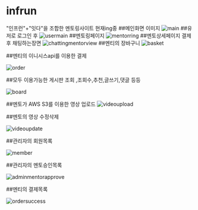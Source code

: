 # infrun
"인프런"+"잇다"을 조합한 멘토링사이트 현재ing중
##메인화면 이미지
![main](https://user-images.githubusercontent.com/79193811/180005895-2159f306-e45d-408f-9688-007984902cdf.PNG)
##유저로 로그인 후 
![usermain](https://user-images.githubusercontent.com/79193811/180006456-24792f2d-cd8b-45e1-961e-edc872d9958c.PNG)
##멘토링페이지
![mentorring](https://user-images.githubusercontent.com/79193811/180006752-b4fe9537-918f-4ffd-b94f-21fc1b8cfa1b.PNG)
##멘토상세페이지 결제 후 채팅하는장면
![chattingmentorview](https://user-images.githubusercontent.com/79193811/180153098-5f47486a-b45a-4273-b63f-a5ffdf7da802.PNG)
##멘티의 장바구니 
![basket](https://user-images.githubusercontent.com/79193811/180154294-dcabb8ad-51fa-4291-aac0-756211441335.PNG)

##멘티의 이니시스api를 이용한 결제 

![order](https://user-images.githubusercontent.com/79193811/180154470-0373a24d-819d-4515-b58a-ad7b83c99914.PNG)

##모두 이용가능한  게시판 조회 ,조회수,추천,글쓰기,댓글 등등 

![board](https://user-images.githubusercontent.com/79193811/180154548-28de7edb-34cf-43f9-9f72-c0546bacd3ae.PNG)

##멘토가 AWS S3를 이용한 영상 업로드 
![videoupload](https://user-images.githubusercontent.com/79193811/180154566-c99614f7-5763-4f59-8a38-f63785ec7f78.PNG)

##멘토의 영상 수정삭제

![videoupdate](https://user-images.githubusercontent.com/79193811/180154632-52030290-6722-46e5-ba66-b28e5df64260.PNG)

##관리자의 회원목록

![member](https://user-images.githubusercontent.com/79193811/180154663-972c565c-986a-4db2-865a-d00a9caf2c0d.PNG)

##관리자의 멘토승인목록

![adminmentorapprove](https://user-images.githubusercontent.com/79193811/180154716-88ce4ea6-0339-43c7-ae71-b4fa882be77c.PNG)

##멘티의 결제목록

![ordersuccess](https://user-images.githubusercontent.com/79193811/180154745-bea9ed53-84e0-4168-a51d-2865d177ccb0.PNG)






